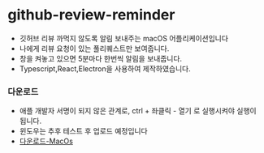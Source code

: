 # github-review-reminder

-   깃허브 리뷰 까먹지 않도록 알림 보내주는 macOS 어플리케이션입니다<br>
-   나에게 리뷰 요청이 있는 풀리퀘스트만 보여줍니다.<br>
-   창을 켜놓고 있으면 5분마다 한번씩 알림을 보내줍니다.
-   Typescript,React,Electron을 사용하여 제작하였습니다.

### 다운로드

-   애플 개발자 서명이 되지 않은 관계로, ctrl + 좌클릭 - 열기 로 실행시켜야 실행이 됩니다.
-   윈도우는 추후 테스트 후 업로드 예정입니다
-   [다운로드-MacOs]

[다운로드-macos]: https://drive.google.com/file/d/1z2V6FElbgY59Nq86ExlstdGmMrfIZpAv/view?usp=sharing

